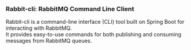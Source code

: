 ### Rabbit-cli: RabbitMQ Command Line Client
Rabbit-cli is a command-line interface (CLI) tool built on Spring Boot for interacting with RabbitMQ.      
It provides easy-to-use commands for both publishing and consuming messages from RabbitMQ queues.    